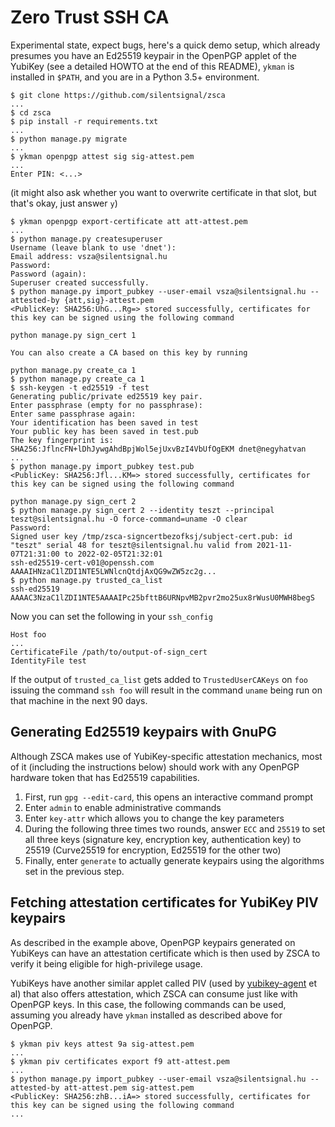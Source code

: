 Zero Trust SSH CA
=================

Experimental state, expect bugs, here's a quick demo setup, which already
presumes you have an Ed25519 keypair in the OpenPGP applet of the YubiKey
(see a detailed HOWTO at the end of this README),
`ykman` is installed in `$PATH`, and you are in a Python 3.5+ environment.

	$ git clone https://github.com/silentsignal/zsca
	...
	$ cd zsca
	$ pip install -r requirements.txt
	...
	$ python manage.py migrate
	...
	$ ykman openpgp attest sig sig-attest.pem
	...
	Enter PIN: <...>

(it might also ask whether you want to overwrite certificate in that slot, but that's okay, just answer `y`)

	$ ykman openpgp export-certificate att att-attest.pem
	...
	$ python manage.py createsuperuser
	Username (leave blank to use 'dnet'):
	Email address: vsza@silentsignal.hu
	Password:
	Password (again):
	Superuser created successfully.
	$ python manage.py import_pubkey --user-email vsza@silentsignal.hu --attested-by {att,sig}-attest.pem
	<PublicKey: SHA256:UhG...Rg=> stored successfully, certificates for this key can be signed using the following command

	python manage.py sign_cert 1

	You can also create a CA based on this key by running

	python manage.py create_ca 1
	$ python manage.py create_ca 1
	$ ssh-keygen -t ed25519 -f test
	Generating public/private ed25519 key pair.
	Enter passphrase (empty for no passphrase):
	Enter same passphrase again:
	Your identification has been saved in test
	Your public key has been saved in test.pub
	The key fingerprint is:
	SHA256:JflncFN+lDhJywgAhdBpjWol5ejUxvBzI4VbUfOgEKM dnet@negyhatvan
	...
	$ python manage.py import_pubkey test.pub
	<PublicKey: SHA256:Jfl...KM=> stored successfully, certificates for this key can be signed using the following command

	python manage.py sign_cert 2
	$ python manage.py sign_cert 2 --identity teszt --principal teszt@silentsignal.hu -O force-command=uname -O clear
	Password: 
	Signed user key /tmp/zsca-signcertbezofksj/subject-cert.pub: id "teszt" serial 48 for teszt@silentsignal.hu valid from 2021-11-07T21:31:00 to 2022-02-05T21:32:01
	ssh-ed25519-cert-v01@openssh.com AAAAIHNzaC1lZDI1NTE5LWNlcnQtdjAxQG9wZW5zc2g...
	$ python manage.py trusted_ca_list
	ssh-ed25519 AAAAC3NzaC1lZDI1NTE5AAAAIPc25bfttB6URNpvMB2pvr2mo25ux8rWusU0MWH8begS

Now you can set the following in your `ssh_config`

	Host foo
	...
	CertificateFile /path/to/output-of-sign_cert
	IdentityFile test

If the output of `trusted_ca_list` gets added to `TrustedUserCAKeys` on `foo`
issuing the command `ssh foo` will result in the command `uname` being run
on that machine in the next 90 days.

Generating Ed25519 keypairs with GnuPG
--------------------------------------

Although ZSCA makes use of YubiKey-specific attestation mechanics, most of it
(including the instructions below) should work with any OpenPGP hardware token
that has Ed25519 capabilities.

1. First, run `gpg --edit-card`, this opens an interactive command prompt
2. Enter `admin` to enable administrative commands
3. Enter `key-attr` which allows you to change the key parameters
4. During the following three times two rounds, answer `ECC` and `25519` to
   set all three keys (signature key, encryption key, authentication key) to
   25519 (Curve25519 for encryption, Ed25519 for the other two)
5. Finally, enter `generate` to actually generate keypairs using the
   algorithms set in the previous step.

Fetching attestation certificates for YubiKey PIV keypairs
----------------------------------------------------------

As described in the example above, OpenPGP keypairs generated on YubiKeys can
have an attestation certificate which is then used by ZSCA to verify it being
eligible for high-privilege usage.

YubiKeys have another similar applet called PIV (used by [yubikey-agent][1]
et al) that also offers attestation, which ZSCA can consume just
like with OpenPGP keys. In this case, the following commands can be used,
assuming you already have `ykman` installed as described above for OpenPGP.

	$ ykman piv keys attest 9a sig-attest.pem
	...
	$ ykman piv certificates export f9 att-attest.pem
	...
	$ python manage.py import_pubkey --user-email vsza@silentsignal.hu --attested-by att-attest.pem sig-attest.pem
	<PublicKey: SHA256:zhB...iA=> stored successfully, certificates for this key can be signed using the following command
	...


[1]: https://github.com/FiloSottile/yubikey-agent
